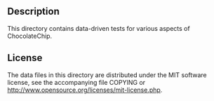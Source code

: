 Description
------------

This directory contains data-driven tests for various aspects of ChocolateChip.

License
--------

The data files in this directory are distributed under the MIT software
license, see the accompanying file COPYING or
http://www.opensource.org/licenses/mit-license.php.

